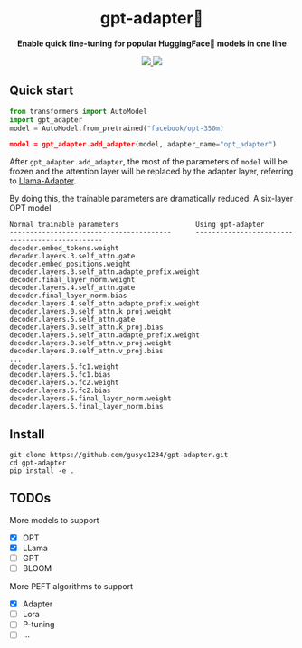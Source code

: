 <div align="center">
  <h1>gpt-adapter🫥</h1>
  <p><strong>Enable quick fine-tuning for popular HuggingFace🤗 models in one line</strong></p>
      <p>
    <a href="https://github.com/gusye1234/gpt-adapter/actions/workflows/main.yml">
      <img src="https://github.com/gusye1234/gpt-adapter/actions/workflows/main.yml/badge.svg">
    </a>
        <a href="https://codecov.io/gh/gusye1234/gpt-adapter" >
 <img src="https://codecov.io/gh/gusye1234/gpt-adapter/branch/main/graph/badge.svg?token=q4ajb6LVcm"/> </a>
 	</p>
</div>




## Quick start

```python
from transformers import AutoModel
import gpt_adapter
model = AutoModel.from_pretrained("facebook/opt-350m)

model = gpt_adapter.add_adapter(model, adapter_name="opt_adapter")
```

After `gpt_adapter.add_adapter`, the most of the parameters of `model` will be frozen and the attention layer will be replaced by the adapter layer, referring to [Llama-Adapter](https://arxiv.org/pdf/2303.16199.pdf).

By doing this, the trainable parameters are dramatically reduced. A six-layer OPT model
```
Normal trainable parameters                   Using gpt-adapter
----------------------------------------      -----------------------------------------------
decoder.embed_tokens.weight                   decoder.layers.3.self_attn.gate
decoder.embed_positions.weight                decoder.layers.3.self_attn.adapte_prefix.weight
decoder.final_layer_norm.weight               decoder.layers.4.self_attn.gate
decoder.final_layer_norm.bias                 decoder.layers.4.self_attn.adapte_prefix.weight
decoder.layers.0.self_attn.k_proj.weight      decoder.layers.5.self_attn.gate
decoder.layers.0.self_attn.k_proj.bias        decoder.layers.5.self_attn.adapte_prefix.weight
decoder.layers.0.self_attn.v_proj.weight
decoder.layers.0.self_attn.v_proj.bias
...
decoder.layers.5.fc1.weight
decoder.layers.5.fc1.bias
decoder.layers.5.fc2.weight
decoder.layers.5.fc2.bias
decoder.layers.5.final_layer_norm.weight
decoder.layers.5.final_layer_norm.bias
```

## Install

```
git clone https://github.com/gusye1234/gpt-adapter.git
cd gpt-adapter
pip install -e .
```

## TODOs

More models to support
- [x] OPT
- [x] LLama
- [ ] GPT
- [ ] BLOOM

More PEFT algorithms to support
- [x] Adapter
- [ ] Lora
- [ ] P-tuning
- [ ] ...
